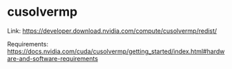 # cusolvermp

Link: <https://developer.download.nvidia.com/compute/cusolvermp/redist/>

Requirements: <https://docs.nvidia.com/cuda/cusolvermp/getting_started/index.html#hardware-and-software-requirements>

